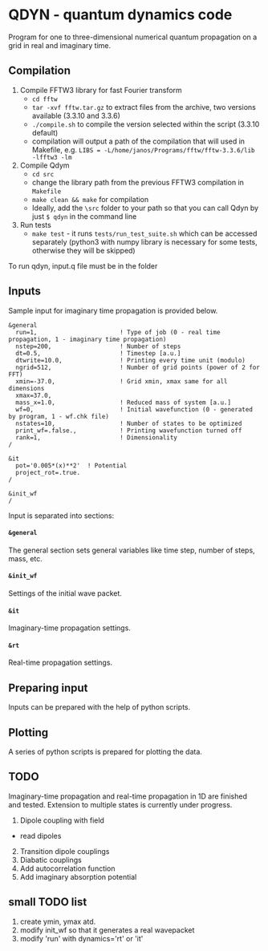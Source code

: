 # QDYN - quantum dynamics code
Program for one to three-dimensional numerical quantum propagation on a grid in real and imaginary time.

## Compilation
1) Compile FFTW3 library for fast Fourier transform
   - `cd fftw`
   - `tar -xvf fftw.tar.gz` to extract files from the archive, two versions available (3.3.10 and 3.3.6)
   - `./compile.sh` to compile the version selected within the script (3.3.10 default)
   - compilation will output a path of the compilation that will used in Makefile, e.g. `LIBS = -L/home/janos/Programs/fftw/fftw-3.3.6/lib -lfftw3 -lm `
2) Compile Qdym
   - `cd src`
   - change the library path from the previous FFTW3 compilation in `Makefile`
   - `make clean && make` for compilation
   - Ideally, add the `\src` folder to your path so that you can call Qdyn by just `$ qdyn` in the command line
 3) Run tests
    - `make test` - it runs `tests/run_test_suite.sh` which can be accessed separately (python3 with numpy library is necessary for some tests, otherwise they will be skipped)  

To run qdyn, input.q file must be in the folder

## Inputs

Sample input for imaginary time propagation is provided below.
```
&general
  run=1,                       ! Type of job (0 - real time propagation, 1 - imaginary time propagation)
  nstep=200,                   ! Number of steps
  dt=0.5,                      ! Timestep [a.u.]
  dtwrite=10.0,                ! Printing every time unit (modulo)
  ngrid=512,                   ! Number of grid points (power of 2 for FFT)
  xmin=-37.0,                  ! Grid xmin, xmax same for all dimensions
  xmax=37.0,
  mass_x=1.0,                  ! Reduced mass of system [a.u.]
  wf=0,                        ! Initial wavefunction (0 - generated by program, 1 - wf.chk file)
  nstates=10,                  ! Number of states to be optimized
  print_wf=.false.,            ! Printing wavefunction turned off
  rank=1,                      ! Dimensionality
/

&it
  pot='0.005*(x)**2'  ! Potential
  project_rot=.true.
/

&init_wf
/
```

Input is separated into sections:
#### `&general`
The general section sets general variables like time step, number of steps, mass, etc.

#### `&init_wf`
Settings of the initial wave packet.

#### `&it`
Imaginary-time propagation settings.

#### `&rt`
Real-time propagation settings.

## Preparing input
Inputs can be prepared with the help of python scripts.

## Plotting
A series of python scripts is prepared for plotting the data.

## TODO
Imaginary-time propagation and real-time propagation in 1D are finished and tested. Extension to multiple states is currently under progress.
1) Dipole coupling with field
 - read dipoles
2) Transition dipole couplings
3) Diabatic couplings
4) Add autocorrelation function
5) Add imaginary absorption potential

## small TODO list
1) create ymin, ymax atd.
2) modify init_wf so that it generates a real wavepacket
3) modify 'run' with dynamics='rt' or 'it'
